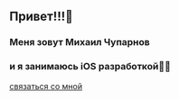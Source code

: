 ## Привет!!!👋

### Меня зовут Михаил Чупарнов
### и я занимаюсь iOS разработкой👨‍💻

[связаться со мной](https://taplink.cc/mikhailchuparnov)
<!--
**mi1212/mi1212** is a ✨ _special_ ✨ repository because its `README.md` (this file) appears on your GitHub profile.

Here are some ideas to get you started:

- 🔭 I’m currently working on ...
- 🌱 I’m currently learning ...
- 👯 I’m looking to collaborate on ...
- 🤔 I’m looking for help with ...
- 💬 Ask me about ...
- 📫 How to reach me: ...
- 😄 Pronouns: ...
- ⚡ Fun fact: ...
-->
